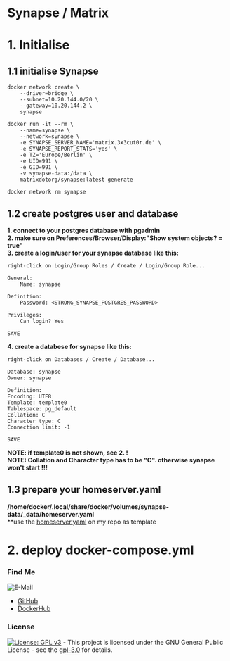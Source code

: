 # Synapse / Matrix

# 1. Initialise

## 1.1 initialise Synapse
```shell
docker network create \
    --driver=bridge \
    --subnet=10.20.144.0/20 \
    --gateway=10.20.144.2 \
    synapse

docker run -it --rm \
    --name=synapse \
    --network=synapse \
    -e SYNAPSE_SERVER_NAME='matrix.3x3cut0r.de' \
    -e SYNAPSE_REPORT_STATS='yes' \
    -e TZ='Europe/Berlin' \
    -e UID=991 \
    -e GID=991 \
    -v synapse-data:/data \
    matrixdotorg/synapse:latest generate

docker network rm synapse

```

## 1.2 create postgres user and database
**1. connect to your postgres database with pgadmin**  
**2. make sure on Preferences/Browser/Display:"Show system objects? = true"**  
**3. create a login/user for your synapse database like this:**  
```shell
right-click on Login/Group Roles / Create / Login/Group Role...

General:
    Name: synapse

Definition:
    Password: <STRONG_SYNAPSE_POSTGRES_PASSWORD>

Privileges:
    Can login? Yes

SAVE

```
**4. create a databese for synapse like this:**  
```shell
right-click on Databases / Create / Database...

Database: synapse
Owner: synapse

Definition:
Encoding: UTF8
Template: template0
Tablespace: pg_default
Collation: C
Character type: C
Connection limit: -1

SAVE

```
**NOTE: if template0 is not shown, see 2. !**  
**NOTE: Collation and Character type has to be "C". otherwise synapse won't start !!!**

## 1.3 prepare your homeserver.yaml
**/home/docker/.local/share/docker/volumes/synapse-data/_data/homeserver.yaml**  
**use the [homeserver.yaml](https://github.com/3x3cut0r/vps/blob/main/docker/docker-compose/synapse/homeserver.yaml) on my repo as template

# 2. deploy docker-compose.yml

### Find Me <a name="findme"></a>

![E-Mail](https://img.shields.io/badge/E--Mail-executor55%40gmx.de-red)
* [GitHub](https://github.com/3x3cut0r)
* [DockerHub](https://hub.docker.com/u/3x3cut0r)

### License <a name="license"></a>

[![License: GPL v3](https://img.shields.io/badge/License-GPLv3-blue.svg)](https://www.gnu.org/licenses/gpl-3.0) - This project is licensed under the GNU General Public License - see the [gpl-3.0](https://www.gnu.org/licenses/gpl-3.0.en.html) for details.
